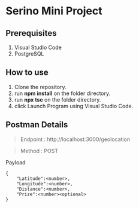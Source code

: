 # Serino Mini Project

## Prerequisites
1. Visual Studio Code
2. PostgreSQL

## How to use
1. Clone the repository.
2. run **npm install** on the folder directory.
3. run **npx tsc** on the folder directory.
4. click Launch Program using Visual Studio Code.

## Postman Details
> Endpoint : http://localhost:3000/geolocation

> Method : POST

Payload

```
{
    "Latitude":<number>,
    "Longitude":<number>,
    "Distance":<number>,
    "Prize":<number><optional>
}
```

